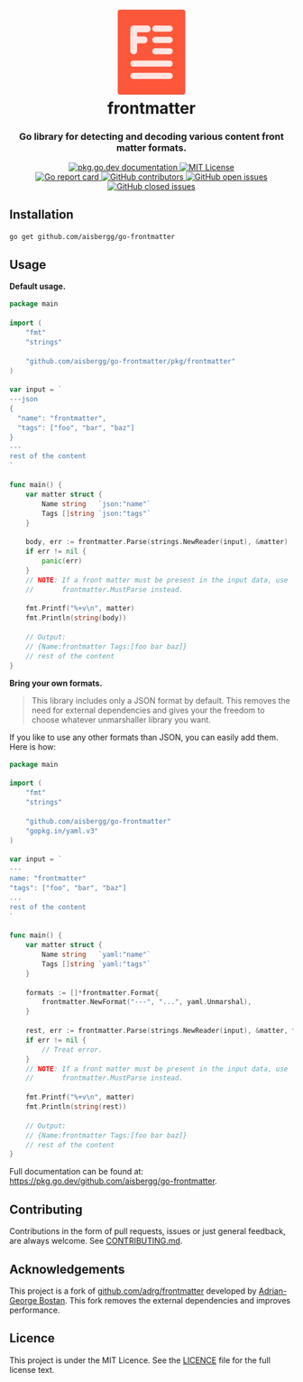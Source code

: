 <h1 align="center">
  <div>
    <img src="https://raw.githubusercontent.com/adrg/adrg.github.io/master/assets/projects/frontmatter/logo.png" width="120px" alt="frontmatter logo"/>
  </div>
  frontmatter
</h1>

<h3 align="center">Go library for detecting and decoding various content front matter formats.</h3>

<p align="center">
    <a href="https://pkg.go.dev/github.com/aisbergg/go-frontmatter">
        <img alt="pkg.go.dev documentation" src="https://pkg.go.dev/badge/github.com/aisbergg/go-frontmatter">
    </a>
    <a href="https://opensource.org/licenses/MIT" rel="nofollow">
        <img alt="MIT License" src="https://img.shields.io/github/license/adrg/frontmatter"/>
    </a>
    <br />
    <a href="https://goreportcard.com/report/github.com/aisbergg/go-frontmatter">
        <img alt="Go report card" src="https://goreportcard.com/badge/github.com/aisbergg/go-frontmatter?style=flat" />
    </a>
    <a href="https://github.com/aisbergg/go-frontmatter/graphs/contributors">
        <img alt="GitHub contributors" src="https://img.shields.io/github/contributors/adrg/frontmatter" />
    </a>
    <a href="https://github.com/aisbergg/go-frontmatter/issues?q=is%3Aopen+is%3Aissue">
        <img alt="GitHub open issues" src="https://img.shields.io/github/issues-raw/adrg/frontmatter">
    </a>
    <a href="https://github.com/aisbergg/go-frontmatter/issues?q=is%3Aissue+is%3Aclosed">
        <img alt="GitHub closed issues" src="https://img.shields.io/github/issues-closed-raw/adrg/frontmatter" />
    </a>
</p>

## Installation

```sh
go get github.com/aisbergg/go-frontmatter
```

## Usage

**Default usage.**

```go
package main

import (
	"fmt"
	"strings"

	"github.com/aisbergg/go-frontmatter/pkg/frontmatter"
)

var input = `
---json
{
  "name": "frontmatter",
  "tags": ["foo", "bar", "baz"]
}
---
rest of the content
`

func main() {
	var matter struct {
		Name string   `json:"name"`
		Tags []string `json:"tags"`
	}

	body, err := frontmatter.Parse(strings.NewReader(input), &matter)
	if err != nil {
		panic(err)
	}
	// NOTE: If a front matter must be present in the input data, use
	//       frontmatter.MustParse instead.

	fmt.Printf("%+v\n", matter)
	fmt.Println(string(body))

	// Output:
	// {Name:frontmatter Tags:[foo bar baz]}
	// rest of the content
}
```

**Bring your own formats.**

> This library includes only a JSON format by default. This removes the need for external dependencies and gives your the freedom to choose whatever unmarshaller library you want.

If you like to use any other formats than JSON, you can easily add them. Here is how:

```go
package main

import (
	"fmt"
	"strings"

	"github.com/aisbergg/go-frontmatter"
	"gopkg.in/yaml.v3"
)

var input = `
---
name: "frontmatter"
"tags": ["foo", "bar", "baz"]
...
rest of the content
`

func main() {
	var matter struct {
		Name string   `yaml:"name"`
		Tags []string `yaml:"tags"`
	}

	formats := []*frontmatter.Format{
		frontmatter.NewFormat("---", "...", yaml.Unmarshal),
	}

	rest, err := frontmatter.Parse(strings.NewReader(input), &matter, formats...)
	if err != nil {
		// Treat error.
	}
	// NOTE: If a front matter must be present in the input data, use
	//       frontmatter.MustParse instead.

	fmt.Printf("%+v\n", matter)
	fmt.Println(string(rest))

	// Output:
	// {Name:frontmatter Tags:[foo bar baz]}
	// rest of the content
}
```

Full documentation can be found at: https://pkg.go.dev/github.com/aisbergg/go-frontmatter.

## Contributing

Contributions in the form of pull requests, issues or just general feedback, are always welcome. See [CONTRIBUTING.md](CONTRIBUTING.md).

## Acknowledgements

This project is a fork of [github.com/adrg/frontmatter](https://github.com/adrg/frontmatter) developed by [Adrian-George Bostan](https://github.com/adrg). This fork removes the external dependencies and improves performance.

## Licence

This project is under the MIT Licence. See the [LICENCE](LICENCE) file for the full license text.
